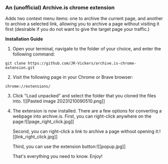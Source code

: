 ### An (unofficial) Archive.is chrome extension

Adds two context menu items: one to archive the current page, and another to archive a selected link, allowing you to archive a page without visiting it first (desirable if you do not want to give the target page your traffic.)

  
**Installation Guide**
1. Open your terminal, navigate to the folder of your choice, and enter the following command:
```
git clone https://github.com/JR-Vickers/archive.is-chrome-extension.git
```

2. Visit the following page in your Chrome or Brave browser:
```
chrome://extensions/
```

3. Click "Load unpacked" and select the folder that you cloned the files into.
![[Pasted image 20231210090510.png]]

4. The extension is now installed.  There are a few options for converting a webpage into archive.is.  First, you can right-click anywhere on the page:![[page_right_click.jpg]]

	Second, you can right-click a link to archive a page without opening it:![[link_right_click.jpg]]

	Third, you can use the extension button:![[popup.jpg]]

	That's everything you need to know.  Enjoy!